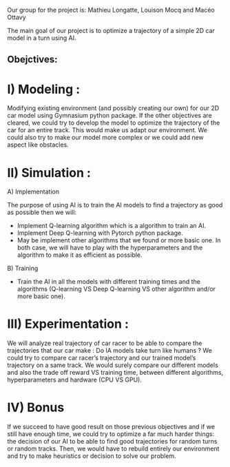 Our group for the project is: Mathieu Longatte, Louison Mocq and Macéo Ottavy

The main goal of our project is to optimize a trajectory of a simple 2D car model in a turn using AI.

## Obejctives:
 # I) Modeling :
Modifying existing environment (and possibly creating our own) for our 2D car model using Gymnasium python package. If the other objectives are cleared, we could try to develop the model to optimize the trajectory of the car for an entire track. This would make us adapt our environment. We could also try to make our model more complex or we could add new aspect like obstacles.


 # II) Simulation :
 A) Implementation
 
  The purpose of using AI is to train the AI models to find a trajectory as good as possible then we will:
  - Implement Q-learning algorithm which is a algorithm to train an AI.
  - Implement Deep Q-learning with Pytorch python package.
  - May be implement other algorithms that we found or more basic one.
  In both case, we will have to play with the hyperparameters and the algorithm to make it as efficient as possible.

  B) Training
  
  - Train the AI in all the models with different training times and the algorithms (Q-learning VS Deep Q-learning VS other algorithm and/or more basic one).


 # III) Experimentation :
 We will analyze real trajectory of car racer to be able to compare the trajectories that our car make : Do IA models take turn like humans ? We could try to compare car racer’s trajectory and our trained model’s trajectory on a same track. We would surely compare our different models and also the trade off reward VS training time, between different algorithms, hyperparameters and hardware (CPU VS GPU).


 # IV) Bonus
If we succeed to have good result on those previous objectives and if we still have enough time, we could try to optimize a far much harder things: the decision of our AI to be able to find good trajectories for random turns or random tracks. Then, we would have to rebuild entirely our environment and try to make heuristics or decision to solve our problem.

